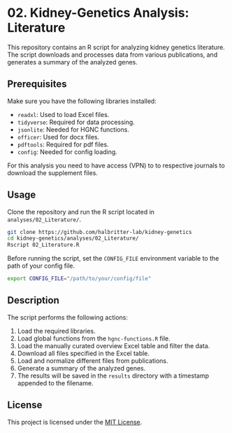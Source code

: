 # 02. Kidney-Genetics Analysis: Literature

This repository contains an R script for analyzing kidney genetics literature. The script downloads and processes data from various publications, and generates a summary of the analyzed genes.

## Prerequisites

Make sure you have the following libraries installed:

- `readxl`: Used to load Excel files.
- `tidyverse`: Required for data processing.
- `jsonlite`: Needed for HGNC functions.
- `officer`: Used for docx files.
- `pdftools`: Required for pdf files.
- `config`: Needed for config loading.

For this analysis you need to have access (VPN) to to respective journals to download the supplement files.

## Usage

Clone the repository and run the R script located in `analyses/02_Literature/`. 

```bash
git clone https://github.com/halbritter-lab/kidney-genetics
cd kidney-genetics/analyses/02_Literature/
Rscript 02_Literature.R
```

Before running the script, set the `CONFIG_FILE` environment variable to the path of your config file.

```bash
export CONFIG_FILE="/path/to/your/config/file"
```

## Description

The script performs the following actions:

1. Load the required libraries.
2. Load global functions from the `hgnc-functions.R` file.
3. Load the manually curated overview Excel table and filter the data.
4. Download all files specified in the Excel table.
5. Load and normalize different files from publications.
6. Generate a summary of the analyzed genes.
7. The results will be saved in the `results` directory with a timestamp appended to the filename.

## License

This project is licensed under the [MIT License](LICENSE).